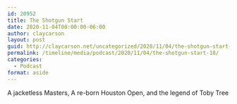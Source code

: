 ```yaml
---
id: 20952
title: The Shotgun Start
date: 2020-11-04T00:00:00-06:00
author: claycarson
layout: post
guid: http://claycarson.net/uncategorized/2020/11/04/the-shotgun-start-18/
permalink: /timeline/media/podcast/2020/11/04/the-shotgun-start-18/
categories:
  - Podcast
format: aside
---
```

<div class="media-details">A jacketless Masters, A re-born Houston Open, and the legend of Toby Tree</div>

<div class="media-creator"></div>

<div class="media-rating"></div>